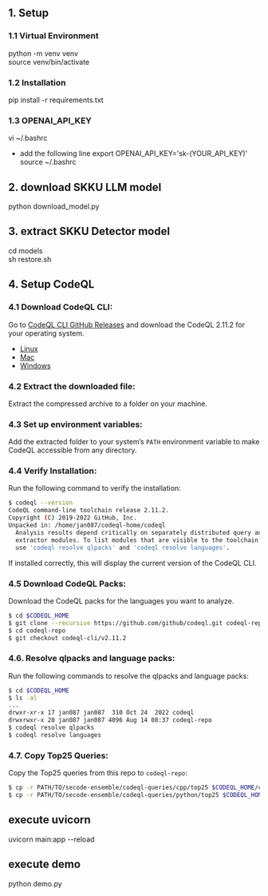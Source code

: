 ## 1. Setup
### 1.1 Virtual Environment
python -m venv venv<br>
source venv/bin/activate

### 1.2 Installation
pip install -r requirements.txt

### 1.3 OPENAI_API_KEY
vi ~/.bashrc
- add the following line
export OPENAI_API_KEY='sk-(YOUR_API_KEY)'<br>
source ~/.bashrc

## 2. download SKKU LLM model
python download_model.py

## 3. extract SKKU Detector model
cd models<br>
sh restore.sh

## 4. Setup CodeQL
### 4.1  **Download CodeQL CLI**:
  Go to [CodeQL CLI GitHub Releases](https://github.com/github/codeql-cli-binaries/releases) and download the CodeQL 2.11.2 for your operating system.
  - [Linux](https://github.com/github/codeql-cli-binaries/releases/download/v2.11.2/codeql-linux64.zip)
  - [Mac](https://github.com/github/codeql-cli-binaries/releases/download/v2.11.2/codeql-osx64.zip)
  - [Windows](https://github.com/github/codeql-cli-binaries/releases/download/v2.11.2/codeql-win64.zip)
### 4.2 **Extract the downloaded file**:
  Extract the compressed archive to a folder on your machine.

### 4.3 **Set up environment variables**:
  Add the extracted folder to your system’s `PATH` environment variable to make CodeQL accessible from any directory.

### 4.4 **Verify Installation**:
  Run the following command to verify the installation:

  ```bash
  $ codeql --version
  CodeQL command-line toolchain release 2.11.2.
  Copyright (C) 2019-2022 GitHub, Inc.
  Unpacked in: /home/jan087/codeql-home/codeql
    Analysis results depend critically on separately distributed query and
    extractor modules. To list modules that are visible to the toolchain,
    use 'codeql resolve qlpacks' and 'codeql resolve languages'.
  ```

  If installed correctly, this will display the current version of the CodeQL CLI.

### 4.5 **Download CodeQL Packs**:
  Download the CodeQL packs for the languages you want to analyze.

  ```bash
  $ cd $CODEQL_HOME
  $ git clone --recursive https://github.com/github/codeql.git codeql-repo
  $ cd codeql-repo
  $ git checkout codeql-cli/v2.11.2
  ```

### 4.6. **Resolve qlpacks and language packs**:
  Run the following commands to resolve the qlpacks and language packs:

  ```bash
  $ cd $CODEQL_HOME
  $ ls -al
  ...
  drwxr-xr-x 17 jan087 jan087  310 Oct 24  2022 codeql
  drwxrwxr-x 20 jan087 jan087 4096 Aug 14 08:37 codeql-repo
  $ codeql resolve qlpacks
  $ codeql resolve languages
  ```

### 4.7. **Copy Top25 Queries**:
  Copy the Top25 queries from this repo to `codeql-repo`:

  ```bash
  $ cp -r PATH/TO/secode-ensemble/codeql-queries/cpp/top25 $CODEQL_HOME/codeql-repo/cpp/ql/src/
  $ cp -r PATH/TO/secode-ensemble/codeql-queries/python/top25 $CODEQL_HOME/codeql-repo/python/ql/src/
  ```

## execute uvicorn
uvicorn main:app --reload

## execute demo
python demo.py
